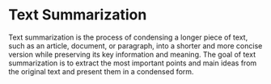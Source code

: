 # Text Summarization
Text summarization is the process of condensing a longer piece of text, such as an article, document, or paragraph, into a shorter and more concise version while preserving its key information and meaning. The goal of text summarization is to extract the most important points and main ideas from the original text and present them in a condensed form.
